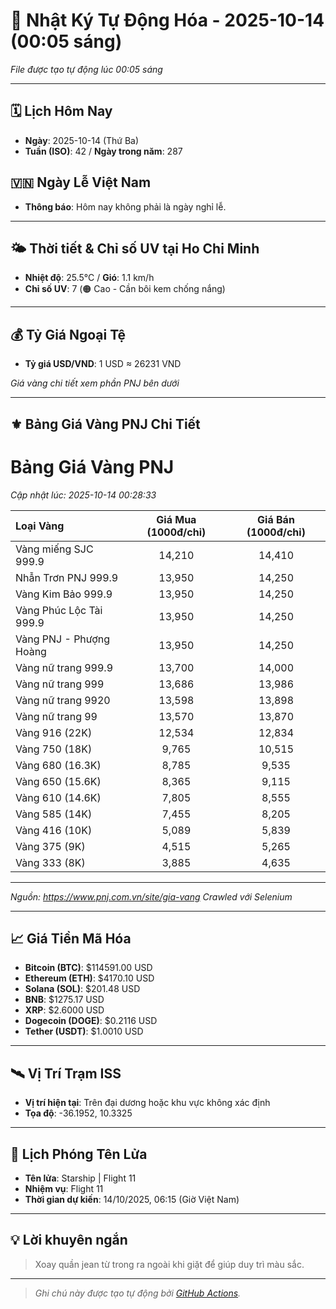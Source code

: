 # 🚀 Nhật Ký Tự Động Hóa - 2025-10-14 (00:05 sáng)

*File được tạo tự động lúc 00:05 sáng*

---
<!-- CALENDAR-MODULE -->
## 🗓️ Lịch Hôm Nay
- **Ngày**: 2025-10-14 (Thứ Ba)
- **Tuần (ISO)**: 42 / **Ngày trong năm**: 287

<!-- HOLIDAY-MODULE -->
## 🇻🇳 Ngày Lễ Việt Nam
- **Thông báo**: Hôm nay không phải là ngày nghỉ lễ.

---
<!-- WEATHER-UV-MODULE -->
## 🌤️ Thời tiết & Chỉ số UV tại Ho Chi Minh
- **Nhiệt độ**: 25.5°C / **Gió**: 1.1 km/h
- **Chỉ số UV**: 7 (🟠 Cao - Cần bôi kem chống nắng)

---
<!-- FINANCE-MODULE -->
## 💰 Tỷ Giá Ngoại Tệ
- **Tỷ giá USD/VND**: 1 USD ≈ 26231 VND

*Giá vàng chi tiết xem phần PNJ bên dưới*

---
<!-- PNJ-GOLD-MODULE -->
## ⚜️ Bảng Giá Vàng PNJ Chi Tiết

# Bảng Giá Vàng PNJ
*Cập nhật lúc: 2025-10-14 00:28:33*

| Loại Vàng | Giá Mua (1000đ/chỉ) | Giá Bán (1000đ/chỉ) |
|:---|:---:|:---:|
| Vàng miếng SJC 999.9 | 14,210 | 14,410 |
| Nhẫn Trơn PNJ 999.9 | 13,950 | 14,250 |
| Vàng Kim Bảo 999.9 | 13,950 | 14,250 |
| Vàng Phúc Lộc Tài 999.9 | 13,950 | 14,250 |
| Vàng PNJ - Phượng Hoàng | 13,950 | 14,250 |
| Vàng nữ trang 999.9 | 13,700 | 14,000 |
| Vàng nữ trang 999 | 13,686 | 13,986 |
| Vàng nữ trang 9920 | 13,598 | 13,898 |
| Vàng nữ trang 99 | 13,570 | 13,870 |
| Vàng 916 (22K) | 12,534 | 12,834 |
| Vàng 750 (18K) | 9,765 | 10,515 |
| Vàng 680 (16.3K) | 8,785 | 9,535 |
| Vàng 650 (15.6K) | 8,365 | 9,115 |
| Vàng 610 (14.6K) | 7,805 | 8,555 |
| Vàng 585 (14K) | 7,455 | 8,205 |
| Vàng 416 (10K) | 5,089 | 5,839 |
| Vàng 375 (9K) | 4,515 | 5,265 |
| Vàng 333 (8K) | 3,885 | 4,635 |

---
*Nguồn: https://www.pnj.com.vn/site/gia-vang*
*Crawled với Selenium*

---
<!-- CRYPTO-MODULE -->
## 📈 Giá Tiền Mã Hóa
- **Bitcoin (BTC)**: $114591.00 USD
- **Ethereum (ETH)**: $4170.10 USD
- **Solana (SOL)**: $201.48 USD
- **BNB**: $1275.17 USD
- **XRP**: $2.6000 USD
- **Dogecoin (DOGE)**: $0.2116 USD
- **Tether (USDT)**: $1.0010 USD

---
<!-- ISS-MODULE -->
## 🛰️ Vị Trí Trạm ISS
- **Vị trí hiện tại**: Trên đại dương hoặc khu vực không xác định
- **Tọa độ**: -36.1952, 10.3325

---
<!-- LAUNCH-MODULE -->
## 🚀 Lịch Phóng Tên Lửa
- **Tên lửa**: Starship | Flight 11
- **Nhiệm vụ**: Flight 11
- **Thời gian dự kiến**: 14/10/2025, 06:15 (Giờ Việt Nam)

---
<!-- ADVICE-MODULE -->
## 💡 Lời khuyên ngắn
> Xoay quần jean từ trong ra ngoài khi giặt để giúp duy trì màu sắc.

---
<!-- FOOTER-MODULE -->
> *Ghi chú này được tạo tự động bởi [GitHub Actions](https://github.com/features/actions).*
